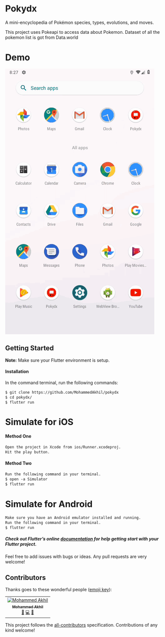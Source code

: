 # Pokydx

A mini-encyclopedia of Pokémon species, types, evolutions, and moves.

This project uses Pokeapi to access data about Pokemon. Dataset of all the pokemon list is got from Data.world

# Demo
![Demo](assets/screens/screen.gif)

## Getting Started
**Note:** Make sure your Flutter environment is setup.

#### Installation

In the command terminal, run the following commands:

    $ git clone https://github.com/MohammedAkhil/pokydx
    $ cd pokydx/
    $ flutter run

# Simulate for iOS
#### Method One

    Open the project in Xcode from ios/Runner.xcodeproj.
    Hit the play button.

#### Method Two

    Run the following command in your terminal.
    $ open -a Simulator
    $ flutter run

# Simulate for Android

    Make sure you have an Android emulator installed and running.
    Run the following command in your terminal.
    $ flutter run

##### Check out Flutter’s online [documentation](http://flutter.io/) for help getting start with your Flutter project.

Feel free to add issues with bugs or ideas. Any pull requests are very welcome!

## Contributors

Thanks goes to these wonderful people ([emoji key](https://allcontributors.org/docs/en/emoji-key)):

<!-- ALL-CONTRIBUTORS-LIST:START - Do not remove or modify this section -->
<!-- prettier-ignore -->
<table><tr><td align="center"><a href="https://github.com/MohammedAkhil"><img src="https://avatars0.githubusercontent.com/u/15796106?v=4" width="100px;" alt="Mohammed Akhil"/><br /><sub><b>Mohammed Akhil</b></sub></a><br /><a href="#design-MohammedAkhil" title="Design">🎨</a> <a href="https://github.com/yogeshvar/pokydx/commits?author=MohammedAkhil" title="Code">💻</a> <a href="#ideas-MohammedAkhil" title="Ideas, Planning, & Feedback">🤔</a></td></tr></table>

<!-- ALL-CONTRIBUTORS-LIST:END -->

This project follows the [all-contributors](https://github.com/all-contributors/all-contributors) specification. Contributions of any kind welcome!